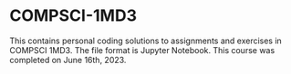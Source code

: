 # COMPSCI-1MD3
This contains personal coding solutions to assignments and exercises in COMPSCI 1MD3.
The file format is Jupyter Notebook.
This course was completed on June 16th, 2023.
